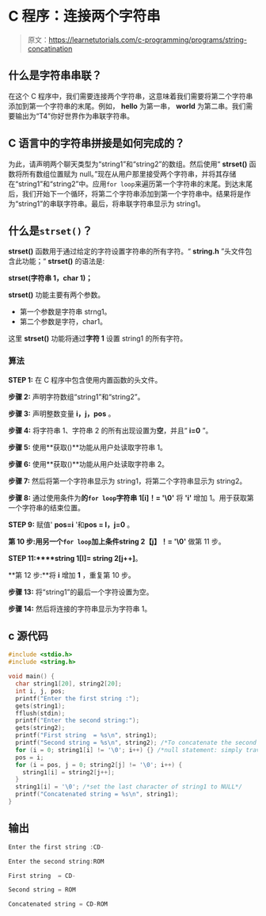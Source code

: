 # C 程序：连接两个字符串

> 原文：<https://learnetutorials.com/c-programming/programs/string-concatination>

## 什么是字符串串联？

在这个 C 程序中，我们需要连接两个字符串，这意味着我们需要将第二个字符串添加到第一个字符串的末尾。例如， **hello** 为第一串， **world** 为第二串。我们需要输出为“T4”你好世界作为串联字符串。

## C 语言中的字符串拼接是如何完成的？

为此，请声明两个聊天类型为“string1”和“string2”的数组。然后使用“ **strset()** 函数将所有数组位置赋为 null。”现在从用户那里接受两个字符串，并将其存储在“string1”和“string2”中。应用`for loop`来遍历第一个字符串的末尾。到达末尾后，我们开始下一个循环，将第二个字符串添加到第一个字符串中。结果将是作为“string1”的串联字符串。最后，将串联字符串显示为 string1。

## 什么是`strset()`？

**strset()** 函数用于通过给定的字符设置字符串的所有字符。“ **string.h** ”头文件包含此功能；“ **strset()** 的语法是:

**strset(字符串 1，char 1)；**

**strset()** 功能主要有两个参数。

*   第一个参数是字符串 strng1。
*   第二个参数是字符，char1。

这里 **strset()** 功能将通过**字符 1** 设置 string1 的所有字符。

### 算法

**STEP 1:** 在 C 程序中包含使用内置函数的头文件。

**步骤 2:** 声明字符数组“string1”和“string2”。

**步骤 3:** 声明整数变量 **i，j，pos** 。

**步骤 4:** 将字符串 1、字符串 2 的所有出现设置为**空**，并且“ **i=0** ”。

**步骤 5:** 使用**获取()**功能从用户处读取字符串 1。

**步骤 6:** 使用**获取()**功能从用户处读取字符串 2。

**步骤 7:** 然后将第一个字符串显示为 string1，将第二个字符串显示为 string2。

**步骤 8:** 通过使用条件为**的`for loop`字符串 1[i]！= '\0'** 将 **'i'** 增加 1。用于获取第一个字符串的结束位置。

**STEP 9:** 赋值' **pos=i** '和**pos = I，j=0** 。

**第 10 步:**用另一个`for loop`加上条件**string 2【j】！= '\0'** 做第 11 步。

**STEP 11:****string 1[I]= string 2[j++]**。

**第 12 步:**将 **i** 增加 **1** ，重复第 10 步。

**步骤 13:** 将“string1”的最后一个字符设置为空。

**步骤 14:** 然后将连接的字符串显示为字符串 1。

## c 源代码

```c
#include <stdio.h>
#include <string.h>

void main() {
  char string1[20], string2[20];
  int i, j, pos;
  printf("Enter the first string :");
  gets(string1);
  fflush(stdin);
  printf("Enter the second string:");
  gets(string2);
  printf("First string  = %s\n", string1);
  printf("Second string = %s\n", string2); /*To concatenate the second string to the end of the string  traverse the first to its end and attach the second string*/
  for (i = 0; string1[i] != '\0'; i++) {} /*null statement: simply traversing the string1*/
  pos = i;
  for (i = pos, j = 0; string2[j] != '\0'; i++) {
    string1[i] = string2[j++];
  }
  string1[i] = '\0'; /*set the last character of string1 to NULL*/
  printf("Concatenated string = %s\n", string1);
}

```

## 输出

```c
Enter the first string :CD-

Enter the second string:ROM

First string  = CD-

Second string = ROM

Concatenated string = CD-ROM
```